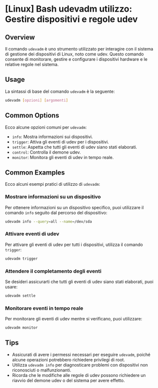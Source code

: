 # [Linux] Bash udevadm utilizzo: Gestire dispositivi e regole udev

## Overview
Il comando `udevadm` è uno strumento utilizzato per interagire con il sistema di gestione dei dispositivi di Linux, noto come udev. Questo comando consente di monitorare, gestire e configurare i dispositivi hardware e le relative regole nel sistema.

## Usage
La sintassi di base del comando `udevadm` è la seguente:

```bash
udevadm [opzioni] [argomenti]
```

## Common Options
Ecco alcune opzioni comuni per `udevadm`:

- `info`: Mostra informazioni sui dispositivi.
- `trigger`: Attiva gli eventi di udev per i dispositivi.
- `settle`: Aspetta che tutti gli eventi di udev siano stati elaborati.
- `control`: Controlla il demone udev.
- `monitor`: Monitora gli eventi di udev in tempo reale.

## Common Examples
Ecco alcuni esempi pratici di utilizzo di `udevadm`:

### Mostrare informazioni su un dispositivo
Per ottenere informazioni su un dispositivo specifico, puoi utilizzare il comando `info` seguito dal percorso del dispositivo:

```bash
udevadm info --query=all --name=/dev/sda
```

### Attivare eventi di udev
Per attivare gli eventi di udev per tutti i dispositivi, utilizza il comando `trigger`:

```bash
udevadm trigger
```

### Attendere il completamento degli eventi
Se desideri assicurarti che tutti gli eventi di udev siano stati elaborati, puoi usare:

```bash
udevadm settle
```

### Monitorare eventi in tempo reale
Per monitorare gli eventi di udev mentre si verificano, puoi utilizzare:

```bash
udevadm monitor
```

## Tips
- Assicurati di avere i permessi necessari per eseguire `udevadm`, poiché alcune operazioni potrebbero richiedere privilegi di root.
- Utilizza `udevadm info` per diagnosticare problemi con dispositivi non riconosciuti o malfunzionanti.
- Ricorda che le modifiche alle regole di udev possono richiedere un riavvio del demone udev o del sistema per avere effetto.